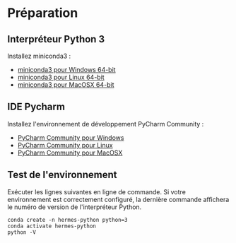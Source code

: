 # Préparation

## Interpréteur Python 3

Installez miniconda3 :

- [miniconda3 pour Windows 64-bit]
- [miniconda3 pour Linux 64-bit]
- [miniconda3 pour MacOSX 64-bit]

## IDE Pycharm

Installez l'environnement de développement PyCharm Community :

- [PyCharm Community pour Windows]
- [PyCharm Community pour Linux]
- [PyCharm Community pour MacOSX]

## Test de l'environnement

Exécuter les lignes suivantes en ligne de commande.
Si votre environnement est correctement configuré, la dernière commande affichera le numéro de version de l'interpréteur Python. 

```
conda create -n hermes-python python=3
conda activate hermes-python
python -V
```

[miniconda3 pour Windows 64-bit]: https://repo.anaconda.com/miniconda/Miniconda3-latest-Windows-x86_64.exe
[miniconda3 pour Linux 64-bit]: https://repo.anaconda.com/miniconda/Miniconda3-latest-Linux-x86_64.sh
[miniconda3 pour MacOSX 64-bit]: https://repo.anaconda.com/miniconda/Miniconda3-latest-MacOSX-x86_64.sh
[PyCharm Community pour Windows]: https://www.jetbrains.com/pycharm/download/download-thanks.html?platform=windows&code=PCC
[PyCharm Community pour Linux]: https://www.jetbrains.com/pycharm/download/download-thanks.html?platform=linux&code=PCC
[PyCharm Community pour MacOSX]: https://www.jetbrains.com/pycharm/download/download-thanks.html?platform=mac&code=PCC
